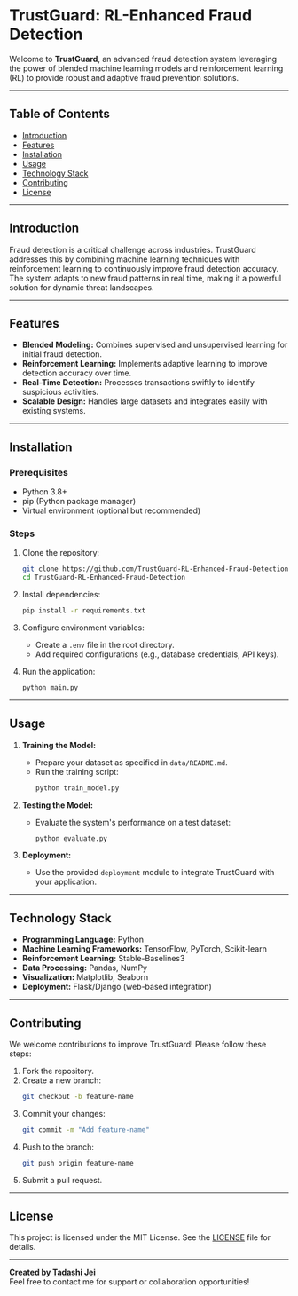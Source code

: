
# TrustGuard: RL-Enhanced Fraud Detection

Welcome to **TrustGuard**, an advanced fraud detection system leveraging the power of blended machine learning models and reinforcement learning (RL) to provide robust and adaptive fraud prevention solutions.

---

## Table of Contents
- [Introduction](#introduction)
- [Features](#features)
- [Installation](#installation)
- [Usage](#usage)
- [Technology Stack](#technology-stack)
- [Contributing](#contributing)
- [License](#license)

---

## Introduction

Fraud detection is a critical challenge across industries. TrustGuard addresses this by combining machine learning techniques with reinforcement learning to continuously improve fraud detection accuracy. The system adapts to new fraud patterns in real time, making it a powerful solution for dynamic threat landscapes.

---

## Features

- **Blended Modeling:** Combines supervised and unsupervised learning for initial fraud detection.
- **Reinforcement Learning:** Implements adaptive learning to improve detection accuracy over time.
- **Real-Time Detection:** Processes transactions swiftly to identify suspicious activities.
- **Scalable Design:** Handles large datasets and integrates easily with existing systems.

---

## Installation

### Prerequisites
- Python 3.8+
- pip (Python package manager)
- Virtual environment (optional but recommended)

### Steps
1. Clone the repository:
   ```bash
   git clone https://github.com/TrustGuard-RL-Enhanced-Fraud-Detection/TrustGuard-RL-Enhanced-Fraud-Detection.git
   cd TrustGuard-RL-Enhanced-Fraud-Detection
   ```

2. Install dependencies:
   ```bash
   pip install -r requirements.txt
   ```

3. Configure environment variables:
   - Create a `.env` file in the root directory.
   - Add required configurations (e.g., database credentials, API keys).

4. Run the application:
   ```bash
   python main.py
   ```

---

## Usage

1. **Training the Model:**
   - Prepare your dataset as specified in `data/README.md`.
   - Run the training script:
     ```bash
     python train_model.py
     ```

2. **Testing the Model:**
   - Evaluate the system's performance on a test dataset:
     ```bash
     python evaluate.py
     ```

3. **Deployment:**
   - Use the provided `deployment` module to integrate TrustGuard with your application.

---

## Technology Stack

- **Programming Language:** Python
- **Machine Learning Frameworks:** TensorFlow, PyTorch, Scikit-learn
- **Reinforcement Learning:** Stable-Baselines3
- **Data Processing:** Pandas, NumPy
- **Visualization:** Matplotlib, Seaborn
- **Deployment:** Flask/Django (web-based integration)

---

## Contributing

We welcome contributions to improve TrustGuard! Please follow these steps:

1. Fork the repository.
2. Create a new branch:
   ```bash
   git checkout -b feature-name
   ```
3. Commit your changes:
   ```bash
   git commit -m "Add feature-name"
   ```
4. Push to the branch:
   ```bash
   git push origin feature-name
   ```
5. Submit a pull request.

---

## License

This project is licensed under the MIT License. See the [LICENSE](LICENSE) file for details.

---

**Created by [Tadashi Jei](https://github.com/TadashiJei)**  
Feel free to contact me for support or collaboration opportunities!
